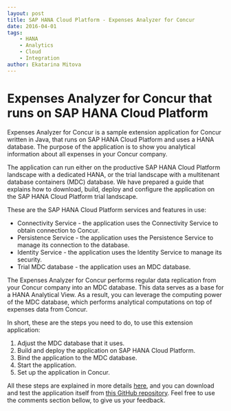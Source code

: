 ```yaml
---
layout: post
title: SAP HANA Cloud Platform - Expenses Analyzer for Concur
date: 2016-04-01
tags:
    - HANA
    - Analytics
    - Cloud
    - Integration
author: Ekatarina Mitova
---
```


# Expenses Analyzer for Concur that runs on SAP HANA Cloud Platform

Expenses Analyzer for Concur is a sample extension application for Concur written in Java, that runs on SAP HANA Cloud Platform and uses a HANA database. The purpose of the application is to show you analytical information about all expenses in your Concur company.  

The application can run either on the productive SAP HANA Cloud Platform landscape with a dedicated HANA, or the trial landscape with a multitenant database containers (MDC) database. We have prepared a guide that explains how to download, build, deploy and configure the application on the SAP HANA Cloud Platform trial landscape.  

These are the SAP HANA Cloud Platform services and features in use:
* Connectivity Service - the application uses the Connectivity Service to obtain connection to Concur.
* Persistence Service - the application uses the Persistence Service to manage its connection to the database.
* Identity Service - the application uses the Identity Service to manage its security.
* Trial MDC database - the application uses an MDC database.  

The Expenses Analyzer for Concur performs regular data replication from your Concur company into an MDC database. This data serves as a base for a HANA Analytical View. As a result, you can leverage the computing power of the MDC database, which performs analytical computations on top of expenses data from Concur.  

In short, these are the steps you need to do, to use this extension application:
1. Adjust the MDC database that it uses.
2. Build and deploy the application on SAP HANA Cloud Platform.
3. Bind the application to the MDC database.
4. Start the application.
5. Set up the application in Concur.  

All these steps are explained in more details [here](https://github.com/SAP/cloud-concur-expenses-analyzer-ext/blob/master/README.md), and you can download and test the application itself from [this GitHub repository](https://github.com/SAP/cloud-concur-expenses-analyzer-ext.git).
Feel free to use the comments section bellow, to give us your feedback.
 